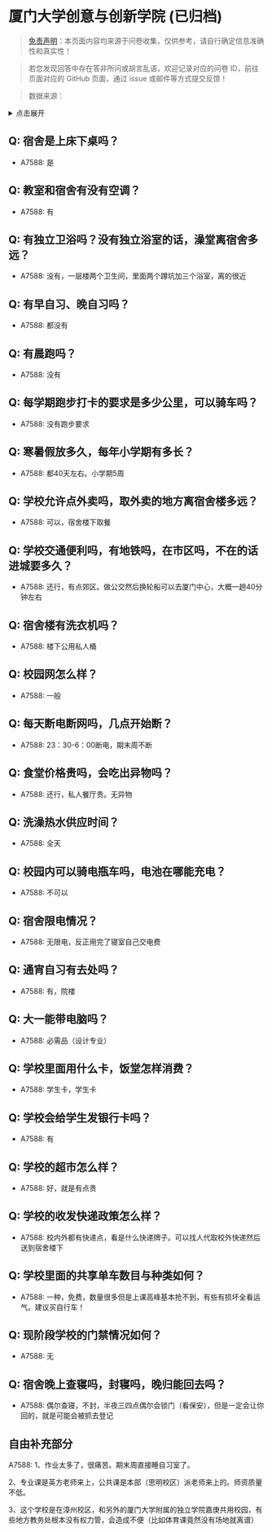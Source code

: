 # 厦门大学创意与创新学院 (已归档)

> [免责声明](https://colleges.chat/#_3)：本页面内容均来源于问卷收集，仅供参考，请自行确定信息准确性和真实性！

> 若您发现回答中存在答非所问或胡言乱语，欢迎记录对应的问卷 ID，前往页面对应的 GitHub 页面，通过 issue 或邮件等方式提交反馈！

> 数据来源：

<details><summary>点击展开</summary>
<ul>
<li>A7588: 匿名 (2022 年 06 月)</li>
</ul>
</details>

## Q: 宿舍是上床下桌吗？

- A7588: 是

## Q: 教室和宿舍有没有空调？

- A7588: 有

## Q: 有独立卫浴吗？没有独立浴室的话，澡堂离宿舍多远？

- A7588: 没有，一层楼两个卫生间，里面两个蹲坑加三个浴室，离的很近

## Q: 有早自习、晚自习吗？

- A7588: 都没有

## Q: 有晨跑吗？

- A7588: 没有

## Q: 每学期跑步打卡的要求是多少公里，可以骑车吗？

- A7588: 没有跑步要求

## Q: 寒暑假放多久，每年小学期有多长？

- A7588: 都40天左右。小学期5周

## Q: 学校允许点外卖吗，取外卖的地方离宿舍楼多远？

- A7588: 可以，宿舍楼下取餐

## Q: 学校交通便利吗，有地铁吗，在市区吗，不在的话进城要多久？

- A7588: 还行，有点郊区。做公交然后换轮船可以去厦门中心，大概一趟40分钟左右

## Q: 宿舍楼有洗衣机吗？

- A7588: 楼下公用私人桶

## Q: 校园网怎么样？

- A7588: 一般

## Q: 每天断电断网吗，几点开始断？

- A7588: 23：30-6：00断电，期末周不断

## Q: 食堂价格贵吗，会吃出异物吗？

- A7588: 还行，私人餐厅贵。无异物

## Q: 洗澡热水供应时间？

- A7588: 全天

## Q: 校园内可以骑电瓶车吗，电池在哪能充电？

- A7588: 不可以

## Q: 宿舍限电情况？

- A7588: 无限电，反正用完了寝室自己交电费

## Q: 通宵自习有去处吗？

- A7588: 有，院楼

## Q: 大一能带电脑吗？

- A7588: 必需品（设计专业）

## Q: 学校里面用什么卡，饭堂怎样消费？

- A7588: 学生卡，学生卡

## Q: 学校会给学生发银行卡吗？

- A7588: 有

## Q: 学校的超市怎么样？

- A7588: 好，就是有点贵

## Q: 学校的收发快递政策怎么样？

- A7588: 校内外都有快递点，看是什么快递牌子。可以找人代取校外快递然后送到宿舍楼下

## Q: 学校里面的共享单车数目与种类如何？

- A7588: 一种，免费，数量很多但是上课高峰基本抢不到，有些有损坏全看运气。建议买自行车！

## Q: 现阶段学校的门禁情况如何？

- A7588: 无

## Q: 宿舍晚上查寝吗，封寝吗，晚归能回去吗？

- A7588: 偶尔查寝，不封，半夜三四点偶尔会锁门（看保安），但是一定会让你回的，就是可能会被抓去登记

## 自由补充部分

A7588: 1、作业太多了，很痛苦。期末周直接睡自习室了。

2、专业课是英方老师来上，公共课是本部（思明校区）派老师来上的。师资质量不低。

3、这个学校是在漳州校区，和另外的厦门大学附属的独立学院嘉庚共用校园，有些地方教务处根本没有权力管，会造成不便（比如体育课竟然没有场地就离谱）